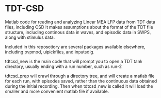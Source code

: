 # TDT-CSD
Matlab code for reading and analyzing Linear MEA LFP data from TDT data files, including CSD
It makes assumptions about the format of the TDT file structure, including continous data in waves, and episodic data in SWPS, along with stimulus data.

Included in this reposotiory are several packages available elsewhere, including pvpmod, uipickfiles, and inputsdlg.

tdtcsd_new is the main code that will prompt you to open a TDT tank directory, usually ending with a run number, such as run-2

tdtcsd_prep will crawl through a directory tree, and will create a matlab file for each run, with episodes saved, rather than the continuous data obtained during the initial recording.  Then when tdtcsd_new is called it will load the smaller and more convenient matlab file if available.  
